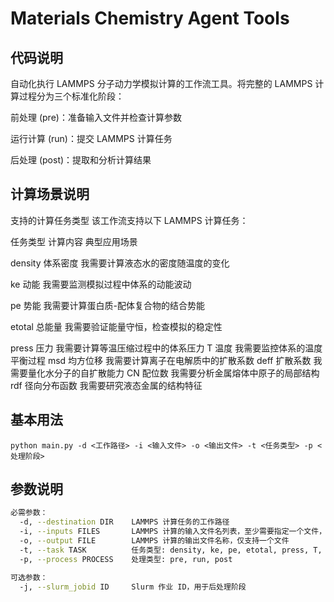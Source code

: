 # Materials Chemistry  Agent Tools
## 代码说明
自动化执行 LAMMPS 分子动力学模拟计算的工作流工具。将完整的 LAMMPS 计算过程分为三个标准化阶段：

前处理 (pre)：准备输入文件并检查计算参数

运行计算 (run)：提交 LAMMPS 计算任务

后处理 (post)：提取和分析计算结果

## 计算场景说明
支持的计算任务类型
该工作流支持以下 LAMMPS 计算任务：

任务类型	计算内容	典型应用场景

density	体系密度	我需要计算液态水的密度随温度的变化

ke	动能	我需要监测模拟过程中体系的动能波动

pe	势能	我需要计算蛋白质-配体复合物的结合势能

etotal	总能量	我需要验证能量守恒，检查模拟的稳定性

press	压力	我需要计算等温压缩过程中的体系压力
T	温度	我需要监控体系的温度平衡过程
msd	均方位移	我需要计算离子在电解质中的扩散系数
deff	扩散系数	我需要量化水分子的自扩散能力
CN	配位数	我需要分析金属熔体中原子的局部结构
rdf	径向分布函数	我需要研究液态金属的结构特征

## 基本用法
```
python main.py -d <工作路径> -i <输入文件> -o <输出文件> -t <任务类型> -p <处理阶段>
```

## 参数说明
```bash
必需参数：
  -d, --destination DIR    LAMMPS 计算任务的工作路径
  -i, --inputs FILES       LAMMPS 计算的输入文件名列表，至少需要指定一个文件，并需提前放置于destination DIR
  -o, --output FILE        LAMMPS 计算的输出文件名称，仅支持一个文件
  -t, --task TASK          任务类型: density, ke, pe, etotal, press, T, msd, deff, CN, rdf
  -p, --process PROCESS    处理类型: pre, run, post

可选参数：
  -j, --slurm_jobid ID     Slurm 作业 ID，用于后处理阶段
```
